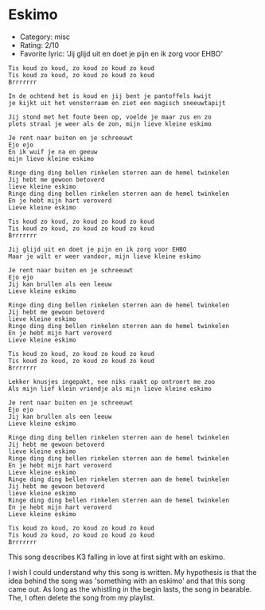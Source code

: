 # Eskimo

 * Category: misc
 * Rating: 2/10
 * Favorite lyric: 'Jij glijd uit en doet je pijn en ik zorg voor EHBO'

 ```
Tis koud zo koud, zo koud zo koud zo koud
Tis koud zo koud, zo koud zo koud zo koud
Brrrrrrr

In de ochtend het is koud en jij bent je pantoffels kwijt
je kijkt uit het vensterraam en ziet een magisch sneeuwtapijt

Jij stond met het foute been op, voelde je maar zus en zo
plots straal je weer als de zon, mijn lieve kleine eskimo

Je rent naar buiten en je schreeuwt
Ejo ejo
En ik wuif je na en geeuw
mijn lieve kleine eskimo

Ringe ding ding bellen rinkelen sterren aan de hemel twinkelen
Jij hebt me gewoon betoverd
lieve kleine eskimo
Ringe ding ding bellen rinkelen sterren aan de hemel twinkelen
En je hebt mijn hart veroverd
Lieve kleine eskimo

Tis koud zo koud, zo koud zo koud zo koud
Tis koud zo koud, zo koud zo koud zo koud
Brrrrrrr

Jij glijd uit en doet je pijn en ik zorg voor EHBO
Maar je wilt er weer vandoor, mijn lieve kleine eskimo

Je rent naar buiten en je schreeuwt
Ejo ejo
Jij kan brullen als een leeuw
Lieve kleine eskimo

Ringe ding ding bellen rinkelen sterren aan de hemel twinkelen
Jij hebt me gewoon betoverd
lieve kleine eskimo
Ringe ding ding bellen rinkelen sterren aan de hemel twinkelen
En je hebt mijn hart veroverd
Lieve kleine eskimo

Tis koud zo koud, zo koud zo koud zo koud
Tis koud zo koud, zo koud zo koud zo koud
Brrrrrrr

Lekker knusjes ingepakt, nee niks raakt op ontroert me zoo
Als mijn lief klein vriendje als mijn lieve kleine eskimo

Je rent naar buiten en je schreeuwt
Ejo ejo
Jij kan brullen als een leeuw
Lieve kleine eskimo

Ringe ding ding bellen rinkelen sterren aan de hemel twinkelen
Jij hebt me gewoon betoverd
lieve kleine eskimo
Ringe ding ding bellen rinkelen sterren aan de hemel twinkelen
En je hebt mijn hart veroverd
Lieve kleine eskimo
Ringe ding ding bellen rinkelen sterren aan de hemel twinkelen
Jij hebt me gewoon betoverd
lieve kleine eskimo
Ringe ding ding bellen rinkelen sterren aan de hemel twinkelen
En je hebt mijn hart veroverd
Lieve kleine eskimo

Tis koud zo koud, zo koud zo koud zo koud
Tis koud zo koud, zo koud zo koud zo koud
Brrrrrrr
```

This song describes K3 falling in love at first sight with an eskimo.

I wish I could understand why this song is written. My hypothesis is that
the idea behind the song was 'something with an eskimo' and that this
song came out. As long as the whistling in the begin lasts, the song in bearable.
The, I often delete the song from my playlist.
